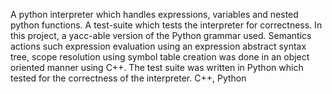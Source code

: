 A python interpreter which handles expressions, variables and nested python functions. A
test-suite which tests the interpreter for correctness. In this project, a yacc-able version of the Python grammar used.
Semantics actions such expression evaluation using an expression abstract syntax tree, scope resolution using symbol
table creation was done in an object oriented manner using C++. The test suite was written in Python which tested for
the correctness of the interpreter. C++, Python

